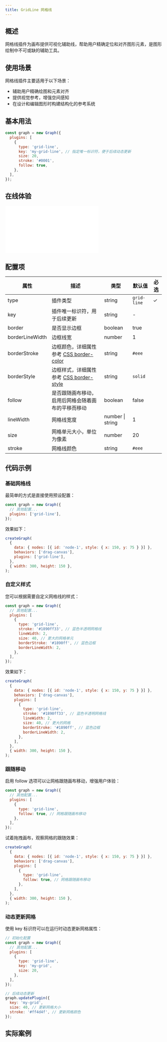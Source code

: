 ```yaml
---
title: GridLine 网格线
---
```


## 概述

网格线插件为画布提供可视化辅助线，帮助用户精确定位和对齐图形元素，是图形绘制中不可或缺的辅助工具。

## 使用场景

网格线插件主要适用于以下场景：

- 辅助用户精确绘图和元素对齐
- 提供视觉参考，增强空间感知
- 在设计和编辑图形时构建结构化的参考系统

## 基本用法

```js
const graph = new Graph({
  plugins: [
    {
      type: 'grid-line',
      key: 'my-grid-line', // 指定唯一标识符，便于后续动态更新
      size: 20,
      stroke: '#0001',
      follow: true,
    },
  ],
});
```

## 在线体验

<embed src="@/common/api/plugins/grid-line.md"></embed>

## 配置项

| 属性            | 描述                                                                                                     | 类型             | 默认值      | 必选 |
| --------------- | -------------------------------------------------------------------------------------------------------- | ---------------- | ----------- | ---- |
| type            | 插件类型                                                                                                 | string           | `grid-line` | ✓    |
| key             | 插件唯一标识符，用于后续更新                                                                             | string           | -           |      |
| border          | 是否显示边框                                                                                             | boolean          | true        |      |
| borderLineWidth | 边框线宽                                                                                                 | number           | 1           |      |
| borderStroke    | 边框颜色，详细属性参考 [CSS border-color](https://developer.mozilla.org/zh-CN/docs/Web/CSS/border-color) | string           | `#eee`      |      |
| borderStyle     | 边框样式，详细属性参考 [CSS border-style](https://developer.mozilla.org/zh-CN/docs/Web/CSS/border-style) | string           | `solid`     |      |
| follow          | 是否跟随画布移动，启用后网格会随着画布的平移而移动                                                       | boolean          | false       |      |
| lineWidth       | 网格线宽度                                                                                               | number \| string | 1           |      |
| size            | 网格单元大小，单位为像素                                                                                 | number           | 20          |      |
| stroke          | 网格线颜色                                                                                               | string           | `#eee`      |      |

## 代码示例

### 基础网格线

最简单的方式是直接使用预设配置：

```js
const graph = new Graph({
  // 其他配置...
  plugins: ['grid-line'],
});
```

效果如下：

```js | ob { pin: false }
createGraph(
  {
    data: { nodes: [{ id: 'node-1', style: { x: 150, y: 75 } }] },
    behaviors: ['drag-canvas'],
    plugins: ['grid-line'],
  },
  { width: 300, height: 150 },
);
```

### 自定义样式

您可以根据需要自定义网格线的样式：

```js
const graph = new Graph({
  // 其他配置...
  plugins: [
    {
      type: 'grid-line',
      stroke: '#1890ff33', // 蓝色半透明网格线
      lineWidth: 2,
      size: 40, // 更大的网格单元
      borderStroke: '#1890ff', // 蓝色边框
      borderLineWidth: 2,
    },
  ],
});
```

效果如下：

```js | ob { pin: false }
createGraph(
  {
    data: { nodes: [{ id: 'node-1', style: { x: 150, y: 75 } }] },
    behaviors: ['drag-canvas'],
    plugins: [
      {
        type: 'grid-line',
        stroke: '#1890ff33', // 蓝色半透明网格线
        lineWidth: 2,
        size: 40, // 更大的网格
        borderStroke: '#1890ff', // 蓝色边框
        borderLineWidth: 2,
      },
    ],
  },
  { width: 300, height: 150 },
);
```

### 跟随移动

启用 follow 选项可以让网格跟随画布移动，增强用户体验：

```js
const graph = new Graph({
  // 其他配置...
  plugins: [
    {
      type: 'grid-line',
      follow: true, // 网格跟随画布移动
    },
  ],
});
```

试着拖拽画布，观察网格的跟随效果：

```js | ob { pin: false }
createGraph(
  {
    data: { nodes: [{ id: 'node-1', style: { x: 150, y: 75 } }] },
    behaviors: ['drag-canvas'],
    plugins: [
      {
        type: 'grid-line',
        follow: true, // 网格跟随画布移动
      },
    ],
  },
  { width: 300, height: 150 },
);
```

### 动态更新网格

使用 key 标识符可以在运行时动态更新网格属性：

```js
// 初始化配置
const graph = new Graph({
  // 其他配置...
  plugins: [
    {
      type: 'grid-line',
      key: 'my-grid',
      size: 20,
    },
  ],
});

// 后续动态更新
graph.updatePlugin({
  key: 'my-grid',
  size: 40, // 更新网格大小
  stroke: '#ff4d4f', // 更新网格颜色
});
```

## 实际案例

<Playground path="plugin/grid-line/demo/basic.js" rid="grid-line-basic"></Playground>
